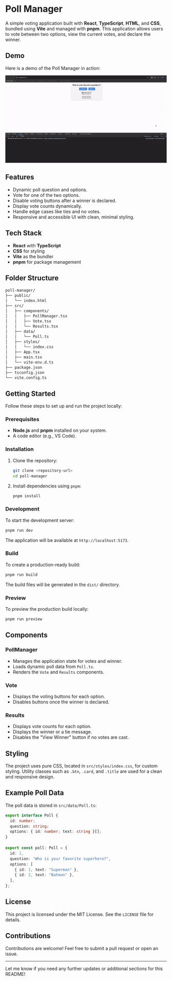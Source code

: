 # Poll Manager

A simple voting application built with **React**, **TypeScript**, **HTML**, and **CSS**, bundled using **Vite** and managed with **pnpm**. This application allows users to vote between two options, view the current votes, and declare the winner.

## Demo

Here is a demo of the Poll Manager in action:

![Poll Manager Demo](public/assets/poll-manager.gif)

## Features

- Dynamic poll question and options.
- Vote for one of the two options.
- Disable voting buttons after a winner is declared.
- Display vote counts dynamically.
- Handle edge cases like ties and no votes.
- Responsive and accessible UI with clean, minimal styling.

## Tech Stack

- **React** with **TypeScript**
- **CSS** for styling
- **Vite** as the bundler
- **pnpm** for package management

## Folder Structure

```
poll-manager/
├── public/
│   └── index.html
├── src/
│   ├── components/
│   │   ├── PollManager.tsx
│   │   ├── Vote.tsx
│   │   └── Results.tsx
│   ├── data/
│   │   └── Poll.ts
│   ├── styles/
│   │   └── index.css
│   ├── App.tsx
│   ├── main.tsx
│   └── vite-env.d.ts
├── package.json
├── tsconfig.json
└── vite.config.ts
```

## Getting Started

Follow these steps to set up and run the project locally:

### Prerequisites

- **Node.js** and **pnpm** installed on your system.
- A code editor (e.g., VS Code).

### Installation

1. Clone the repository:

   ```bash
   git clone <repository-url>
   cd poll-manager
   ```

2. Install dependencies using `pnpm`:
   ```bash
   pnpm install
   ```

### Development

To start the development server:

```bash
pnpm run dev
```

The application will be available at `http://localhost:5173`.

### Build

To create a production-ready build:

```bash
pnpm run build
```

The build files will be generated in the `dist/` directory.

### Preview

To preview the production build locally:

```bash
pnpm run preview
```

## Components

### PollManager

- Manages the application state for votes and winner.
- Loads dynamic poll data from `Poll.ts`.
- Renders the `Vote` and `Results` components.

### Vote

- Displays the voting buttons for each option.
- Disables buttons once the winner is declared.

### Results

- Displays vote counts for each option.
- Displays the winner or a tie message.
- Disables the "View Winner" button if no votes are cast.

## Styling

The project uses pure CSS, located in `src/styles/index.css`, for custom styling. Utility classes such as `.btn`, `.card`, and `.title` are used for a clean and responsive design.

## Example Poll Data

The poll data is stored in `src/data/Poll.ts`:

```typescript
export interface Poll {
  id: number;
  question: string;
  options: { id: number; text: string }[];
}

export const poll: Poll = {
  id: 1,
  question: "Who is your favorite superhero?",
  options: [
    { id: 1, text: "Superman" },
    { id: 2, text: "Batman" },
  ],
};
```

## License

This project is licensed under the MIT License. See the `LICENSE` file for details.

## Contributions

Contributions are welcome! Feel free to submit a pull request or open an issue.

---

Let me know if you need any further updates or additional sections for this README!
